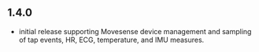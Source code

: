 ## 1.4.0

* initial release supporting Movesense device management and sampling of tap events, HR, ECG, temperature, and IMU measures.
